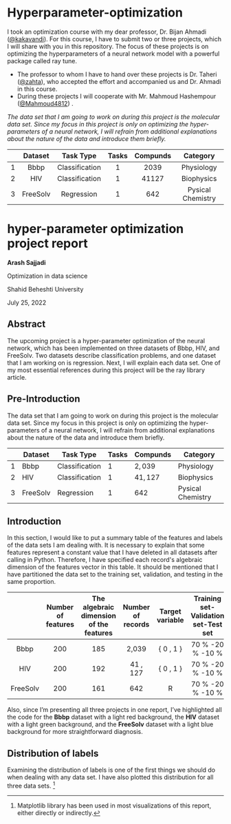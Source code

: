 # Hyperparameter-optimization
I took an optimization course with my dear professor, Dr. Bijan Ahmadi ([@kakavandi](https://github.com/kakavandi)). For this course, I have to submit two or three projects, which I will share with you in this repository. The focus of these projects is on optimizing the hyperparameters of a neural network model with a powerful package called ray tune.

+ The professor to whom I have to hand over these projects is Dr. Taheri ([@zahta](https://github.com/zahta)), who accepted the effort and accompanied us and Dr. Ahmadi in this course.
+ During these projects I will cooperate with Mr. Mahmoud Hashempour ([@Mahmoud4812](https://github.com/Mahmoud4812)) .

*The data set that I am going to work on during this project is the molecular data set. Since my focus in this project is only on optimizing the hyper-parameters of a neural network, I will refrain from additional explanations about the nature of the data and introduce them briefly.*

<center> 
  
|   |  Dataset |    Task Type   | Tasks | Compunds |      Category     |
|---|:--------:|:--------------:|:-----:|:--------:|:-----------------:|
| 1 |   Bbbp   | Classification |   1   |   2039   |     Physiology    |
| 2 |   HIV    | Classification |   1   |   41127  |     Biophysics    |
| 3 | FreeSolv |   Regression   |   1   |    642   | Pysical Chemistry |
</center>

# hyper-parameter optimization project report

**Arash Sajjadi**

Optimization in data science

Shahid Beheshti University

July 25, 2022

## Abstract

The upcoming project is a hyper-parameter optimization of the neural network, which has been implemented on three datasets of Bbbp, HIV, and FreeSolv. Two datasets describe classification problems, and one dataset that I am working on is regression. Next, I will explain each data set. One of my most essential references during this project will be the ray library article.

## Pre-Introduction

The data set that I am going to work on during this project is the molecular data set. Since my focus in this project is only on optimizing the hyper-parameters of a neural network, I will refrain from additional explanations about the nature of the data and introduce them briefly.

|   | Dataset  | Task Type      | Tasks | Compunds | Category          |
|---|----------|----------------|-------|----------|-------------------|
| 1 | Bbbp     | Classification | 1     | $2,039$  | Physiology        |
| 2 | HIV      | Classification | 1     | $41,127$ | Biophysics        |
| 3 | FreeSolv | Regression     | 1     | $642$    | Pysical Chemistry |

## Introduction

In this section, I would like to put a summary table of the features and labels of the data sets I am dealing with. It is necessary to explain that some features represent a constant value that I have deleted in all datasets after calling in Python. Therefore, I have specified each record's algebraic dimension of the features vector in this table. It should be mentioned that I have partitioned the data set to the training set, validation, and testing in the same proportion.

|          | Number of features | The algebraic dimension of the features | Number of records | Target variable | Training set-Validation set-Test set |
|:--------:|:------------------:|:---------------------------------------:|:-----------------:|:---------------:|:------------------------------------:|
|   Bbbp   |         200        |                   185                   |       2,039       |    { 0 , 1 }    |           70 % -20 % -10 %           |
|    HIV   |         200        |                   192                   |      41 , 127     |    { 0 , 1 }    |           70 % -20 % -10 %           |
| FreeSolv |         200        |                   161                   |        642        |        R        |           70 % -20 % -10 %           |

Also, since I’m presenting all three projects in one report, I’ve highlighted all the code for the **Bbbp** dataset with a light red background, the **HIV** dataset with a light green background, and the **FreeSolv** dataset with a light blue background for more straightforward diagnosis.

## Distribution of labels

Examining the distribution of labels is one of the first things we should do when dealing with any data set. I have also plotted this distribution for all three data sets. [^1]
[^1]: Matplotlib library has been used in most visualizations of this report, either directly or indirectly.
